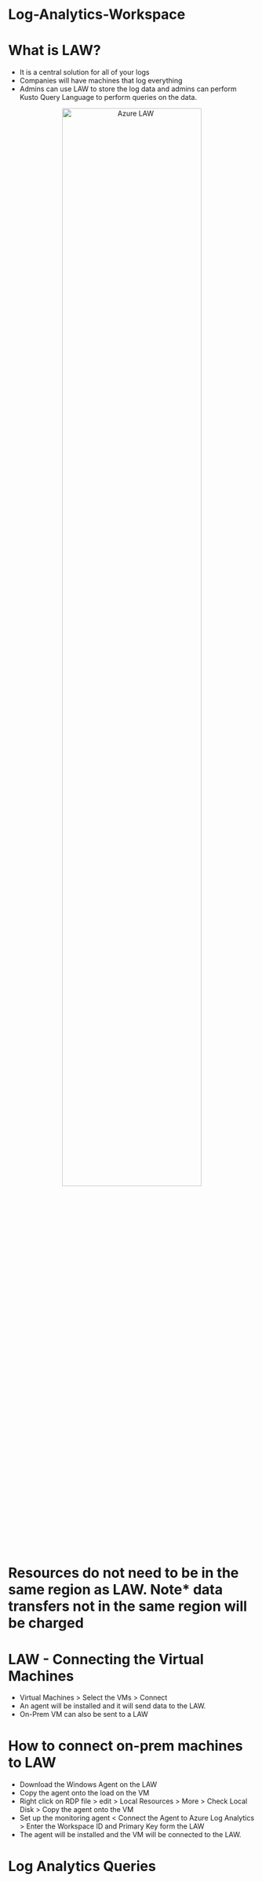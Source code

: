# Log-Analytics-Workspace

# What is LAW?
- It is a central solution for all of your logs
- Companies will have machines that log everything
- Admins can use LAW to store the log data and admins can perform Kusto Query Language to perform queries on the data.

<p align="center">
  
<img src="https://user-images.githubusercontent.com/104326475/174463356-e8c7e88c-1225-4ab7-b7d0-7de9cc5c25be.png" height="75%" width="75%" alt="Azure LAW"/>

<p/>


# Resources do not need to be in the same region as LAW. Note* data transfers not in the same region will be charged



# LAW - Connecting the Virtual Machines
- Virtual Machines > Select the VMs > Connect 
- An agent will be installed and it will send data to the LAW.
- On-Prem VM can also be sent to a LAW


# How to connect on-prem machines to LAW
- Download the Windows Agent on the LAW
- Copy the agent onto the load on the VM
- Right click on RDP file > edit >  Local Resources > More > Check Local Disk > Copy the agent onto the VM 
- Set up the monitoring agent < Connect the Agent to Azure Log Analytics > Enter the Workspace ID and Primary Key form the LAW
- The agent will be installed and the VM will be connected to the LAW.



# Log Analytics Queries
